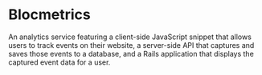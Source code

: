 # Blocmetrics

An analytics service featuring a client-side JavaScript snippet that allows users to track events on their website, a server-side API that captures and saves those events to a database, and a Rails application that displays the captured event data for a user.
